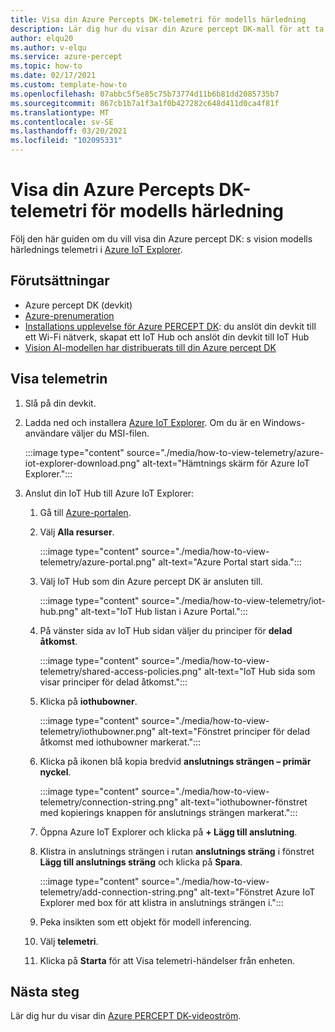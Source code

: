 ```yaml
---
title: Visa din Azure Percepts DK-telemetri för modells härledning
description: Lär dig hur du visar din Azure percept DK-mall för att ta del av den här konfigurationen i Azure IoT Explorer
author: elqu20
ms.author: v-elqu
ms.service: azure-percept
ms.topic: how-to
ms.date: 02/17/2021
ms.custom: template-how-to
ms.openlocfilehash: 07abbc5f5e85c75b73774d11b6b81dd2085735b7
ms.sourcegitcommit: 867cb1b7a1f3a1f0b427282c648d411d0ca4f81f
ms.translationtype: MT
ms.contentlocale: sv-SE
ms.lasthandoff: 03/20/2021
ms.locfileid: "102095331"
---
```

# <a name="view-your-azure-percept-dks-model-inference-telemetry"></a>Visa din Azure Percepts DK-telemetri för modells härledning

Följ den här guiden om du vill visa din Azure percept DK: s vision modells härlednings telemetri i [Azure IoT Explorer](https://github.com/Azure/azure-iot-explorer/releases).

## <a name="prerequisites"></a>Förutsättningar

- Azure percept DK (devkit)
- [Azure-prenumeration](https://azure.microsoft.com/free/)
- [Installations upplevelse för Azure PERCEPT DK](./quickstart-percept-dk-set-up.md): du anslöt din devkit till ett Wi-Fi nätverk, skapat ett IoT Hub och anslöt din devkit till IoT Hub
- [Vision AI-modellen har distribuerats till din Azure percept DK](./how-to-deploy-model.md)

## <a name="view-telemetry"></a>Visa telemetrin

1. Slå på din devkit.

1. Ladda ned och installera [Azure IoT Explorer](https://github.com/Azure/azure-iot-explorer/releases). Om du är en Windows-användare väljer du MSI-filen.

    :::image type="content" source="./media/how-to-view-telemetry/azure-iot-explorer-download.png" alt-text="Hämtnings skärm för Azure IoT Explorer.":::

1. Anslut din IoT Hub till Azure IoT Explorer:

    1. Gå till [Azure-portalen](https://portal.azure.com).

    1. Välj **Alla resurser**.

        :::image type="content" source="./media/how-to-view-telemetry/azure-portal.png" alt-text="Azure Portal start sida.":::

    1. Välj IoT Hub som din Azure percept DK är ansluten till.

        :::image type="content" source="./media/how-to-view-telemetry/iot-hub.png" alt-text="IoT Hub listan i Azure Portal.":::

    1. På vänster sida av IoT Hub sidan väljer du principer för **delad åtkomst**.

        :::image type="content" source="./media/how-to-view-telemetry/shared-access-policies.png" alt-text="IoT Hub sida som visar principer för delad åtkomst.":::

    1. Klicka på **iothubowner**.

        :::image type="content" source="./media/how-to-view-telemetry/iothubowner.png" alt-text="Fönstret principer för delad åtkomst med iothubowner markerat.":::

    1. Klicka på ikonen blå kopia bredvid **anslutnings strängen – primär nyckel**.

        :::image type="content" source="./media/how-to-view-telemetry/connection-string.png" alt-text="iothubowner-fönstret med kopierings knappen för anslutnings strängen markerat.":::

    1. Öppna Azure IoT Explorer och klicka på **+ Lägg till anslutning**.

    1. Klistra in anslutnings strängen i rutan **anslutnings sträng** i fönstret **Lägg till anslutnings sträng** och klicka på **Spara**.

        :::image type="content" source="./media/how-to-view-telemetry/add-connection-string.png" alt-text="Fönstret Azure IoT Explorer med box för att klistra in anslutnings strängen i.":::

    1. Peka insikten som ett objekt för modell inferencing.

    1. Välj **telemetri**.

    1. Klicka på **Starta** för att Visa telemetri-händelser från enheten.

## <a name="next-steps"></a>Nästa steg
Lär dig hur du visar din [Azure PERCEPT DK-videoström](./how-to-view-video-stream.md).